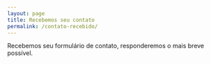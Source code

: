 ```yaml
---
layout: page
title: Recebemos seu contato
permalink: /contato-recebido/
---
```


Recebemos seu formulário de contato, responderemos o mais breve possível.
